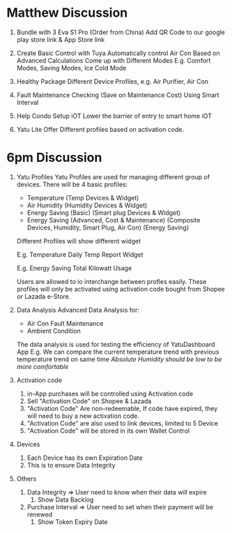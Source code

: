 
# Matthew Discussion

1. Bundle with 3 Eva S1 Pro (Order from China)
    Add QR Code to our google play store link & App Store link

2. Create Basic Control with Tuya
    Automatically control Air Con Based on Advanced Calculations
    Come up with Different Modes
    E.g. Comfort Modes, Saving Modes, Ice Cold Mode

3. Healthy Package
    Different Device Profiles, e.g. Air Purifier, Air Con

4. Fault Maintenance Checking (Save on Maintenance Cost)
    Using Smart Interval

5. Help Condo Setup iOT
    Lower the barrier of entry to smart home iOT

6. Yatu Lite
    Offer Different profiles based on activation code.

# 6pm Discussion

1. Yatu Profiles
    Yatu Profiles are used for managing different group of devices. There will be 4 basic profiles:
    * Temperature (Temp Devices & Widget)
    * Air Humidity (Humidity Devices & Widget)
    * Energy Saving (Basic) (Smart plug Devices & Widget)
    * Energy Saving (Advanced, Cost & Maintenance) (Composite Devices, Humidity, Smart Plug, Air Con) (Energy Saving)

    Different Profiles will show different widget

    E.g. Temperature
    Daily Temp Report Widget

    E.g. Energy Saving
    Total Kilowatt Usage

    Users are allowed to io interchange between profles easily. These profiles will only be activated using activation code  bought from Shopee or Lazada e-Store.

2. Data Analysis
    Advanced Data Analysis for:
    * Air Con Fault Maintenance
    * Ambient Condition

    The data analysis is used for testing the efficiency of YatuDashboard App
    E.g. We can compare the current temperature trend with previous temperature trend on same time
    *Absolute Humidity should be low to be more comfortable*

3. Activation code
   1. in-App purchases will be controlled using Activation code
   2. Sell "Activation Code" on Shopee & Lazada
   3. "Activation Code" Are non-redeemable, If code have expired, they will need to buy a new activation code.
   4. "Activation Code" are also used to link devices, limited to 5 Device
   5. "Activation Code" will be stored in its own Wallet Control

4. Devices
   1. Each Device has its own Expiration Date
   2. This is to ensure Data Integrity

5. Others
   1. Data Integrity => User need to know when their data will expire
      1. Show Data Backlog
   2. Purchase Interval => User need to set when their payment will be renewed
      1. Show Token Expiry Date
